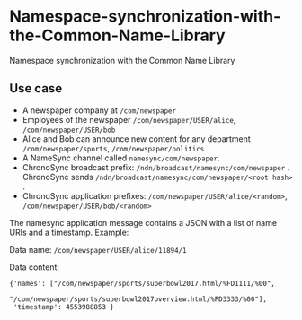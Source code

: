 # Namespace-synchronization-with-the-Common-Name-Library
Namespace synchronization with the Common Name Library

## Use case

* A newspaper company at `/com/newspaper`
* Employees of the newspaper `/com/newspaper/USER/alice`, `/com/newspaper/USER/bob`
* Alice and Bob can announce new content for any department `/com/newspaper/sports`, `/com/newspaper/politics`
* A NameSync channel called `namesync/com/newspaper`.
* ChronoSync broadcast prefix: `/ndn/broadcast/namesync/com/newspaper` . ChronoSync sends `/ndn/broadcast/namesync/com/newspaper/<root hash>` .
* ChronoSync application prefixes: `/com/newspaper/USER/alice/<random>`, `/com/newspaper/USER/bob/<random>`

The namesync application message contains a JSON with a list of name URIs and a timestamp. Example: 

Data name: `/com/newspaper/USER/alice/11894/1`

Data content: 

    {'names': ["/com/newspaper/sports/superbowl2017.html/%FD1111/%00",
               "/com/newspaper/sports/superbowl2017overview.html/%FD3333/%00"], 
     'timestamp': 4553988853 }
    

